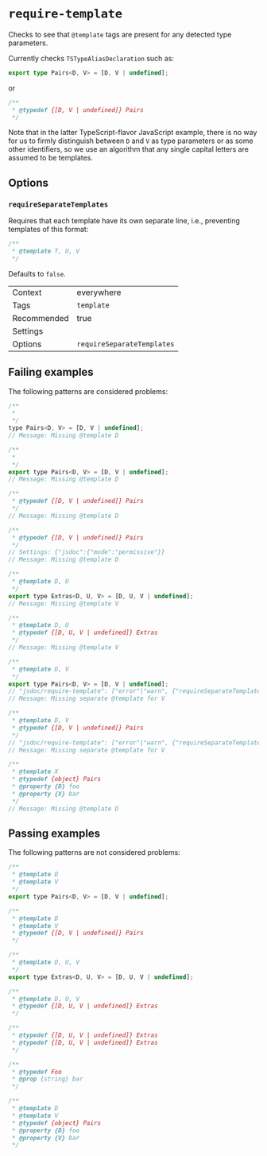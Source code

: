 <a name="user-content-require-template"></a>
<a name="require-template"></a>
# <code>require-template</code>

Checks to see that `@template` tags are present for any detected type
parameters.

Currently checks `TSTypeAliasDeclaration` such as:

```ts
export type Pairs<D, V> = [D, V | undefined];
```

or

```js
/**
 * @typedef {[D, V | undefined]} Pairs
 */
```

Note that in the latter TypeScript-flavor JavaScript example, there is no way
for us to firmly distinguish between `D` and `V` as type parameters or as some
other identifiers, so we use an algorithm that any single capital letters
are assumed to be templates.

<a name="user-content-require-template-options"></a>
<a name="require-template-options"></a>
## Options

<a name="user-content-require-template-options-requireseparatetemplates"></a>
<a name="require-template-options-requireseparatetemplates"></a>
### <code>requireSeparateTemplates</code>

Requires that each template have its own separate line, i.e., preventing
templates of this format:

```js
/**
 * @template T, U, V
 */
```

Defaults to `false`.

|||
|---|---|
|Context|everywhere|
|Tags|`template`|
|Recommended|true|
|Settings||
|Options|`requireSeparateTemplates`|

<a name="user-content-require-template-failing-examples"></a>
<a name="require-template-failing-examples"></a>
## Failing examples

The following patterns are considered problems:

````js
/**
 *
 */
type Pairs<D, V> = [D, V | undefined];
// Message: Missing @template D

/**
 *
 */
export type Pairs<D, V> = [D, V | undefined];
// Message: Missing @template D

/**
 * @typedef {[D, V | undefined]} Pairs
 */
// Message: Missing @template D

/**
 * @typedef {[D, V | undefined]} Pairs
 */
// Settings: {"jsdoc":{"mode":"permissive"}}
// Message: Missing @template D

/**
 * @template D, U
 */
export type Extras<D, U, V> = [D, U, V | undefined];
// Message: Missing @template V

/**
 * @template D, U
 * @typedef {[D, U, V | undefined]} Extras
 */
// Message: Missing @template V

/**
 * @template D, V
 */
export type Pairs<D, V> = [D, V | undefined];
// "jsdoc/require-template": ["error"|"warn", {"requireSeparateTemplates":true}]
// Message: Missing separate @template for V

/**
 * @template D, V
 * @typedef {[D, V | undefined]} Pairs
 */
// "jsdoc/require-template": ["error"|"warn", {"requireSeparateTemplates":true}]
// Message: Missing separate @template for V

/**
 * @template X
 * @typedef {object} Pairs
 * @property {D} foo
 * @property {X} bar
 */
// Message: Missing @template D
````



<a name="user-content-require-template-passing-examples"></a>
<a name="require-template-passing-examples"></a>
## Passing examples

The following patterns are not considered problems:

````js
/**
 * @template D
 * @template V
 */
export type Pairs<D, V> = [D, V | undefined];

/**
 * @template D
 * @template V
 * @typedef {[D, V | undefined]} Pairs
 */

/**
 * @template D, U, V
 */
export type Extras<D, U, V> = [D, U, V | undefined];

/**
 * @template D, U, V
 * @typedef {[D, U, V | undefined]} Extras
 */

/**
 * @typedef {[D, U, V | undefined]} Extras
 * @typedef {[D, U, V | undefined]} Extras
 */

/**
 * @typedef Foo
 * @prop {string} bar
 */

/**
 * @template D
 * @template V
 * @typedef {object} Pairs
 * @property {D} foo
 * @property {V} bar
 */
````

